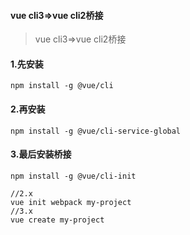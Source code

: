 #### vue cli3=>vue cli2桥接

> vue cli3=>vue cli2桥接

#### 1.先安装

```
npm install -g @vue/cli
```

#### 2.再安装

```
npm install -g @vue/cli-service-global
```

#### 3.最后安装桥接

```
npm install -g @vue/cli-init

//2.x
vue init webpack my-project
//3.x
vue create my-project
```

 